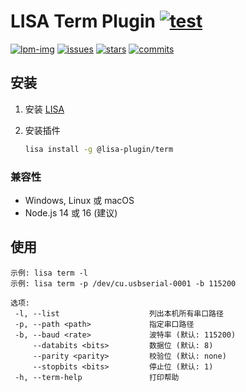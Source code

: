 LISA Term Plugin [![test](https://github.com/LISTENAI/lisa-plugin-term/actions/workflows/test.yml/badge.svg)](https://github.com/LISTENAI/lisa-plugin-term/actions/workflows/test.yml)
==========

[![lpm-img]][lpm-url] [![issues][issues-img]][issues-url] [![stars][stars-img]][stars-url] [![commits][commits-img]][commits-url]

## 安装

1. 安装 [LISA](https://docs.listenai.com/tools/LISA_LPM/installation)
2. 安装插件

    ```sh
    lisa install -g @lisa-plugin/term
    ```

### 兼容性

* Windows, Linux 或 macOS
* Node.js 14 或 16 (建议)

## 使用

```
示例: lisa term -l
示例: lisa term -p /dev/cu.usbserial-0001 -b 115200

选项:
 -l, --list                    列出本机所有串口路径
 -p, --path <path>             指定串口路径
 -b, --baud <rate>             波特率 (默认: 115200)
     --databits <bits>         数据位 (默认: 8)
     --parity <parity>         校验位 (默认: none)
     --stopbits <bits>         停止位 (默认: 1)
 -h, --term-help               打印帮助
```

[lpm-img]: https://img.shields.io/badge/dynamic/json?style=flat-square&label=lpm&color=green&query=latestVersion&url=https%3A%2F%2Flpm.listenai.com%2Fapi%2Fcloud%2Fpackages%2Fdetail%3Fname%3D%40lisa-plugin%2Fterm
[lpm-url]: https://lpm.listenai.com/lpm/info/?keyword=%40lisa-plugin%2Fterm
[issues-img]: https://img.shields.io/github/issues/LISTENAI/lisa-plugin-term?style=flat-square
[issues-url]: https://github.com/LISTENAI/lisa-plugin-term/issues
[stars-img]: https://img.shields.io/github/stars/LISTENAI/lisa-plugin-term?style=flat-square
[stars-url]: https://github.com/LISTENAI/lisa-plugin-term/stargazers
[commits-img]: https://img.shields.io/github/last-commit/LISTENAI/lisa-plugin-term?style=flat-square
[commits-url]: https://github.com/LISTENAI/lisa-plugin-term/commits/master
